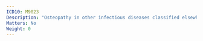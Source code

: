 ```yaml
---
ICD10: M9023
Description: "Osteopathy in other infectious diseases classified elsewhere: Forearm"
Matters: No
Weight: 0
---
```


